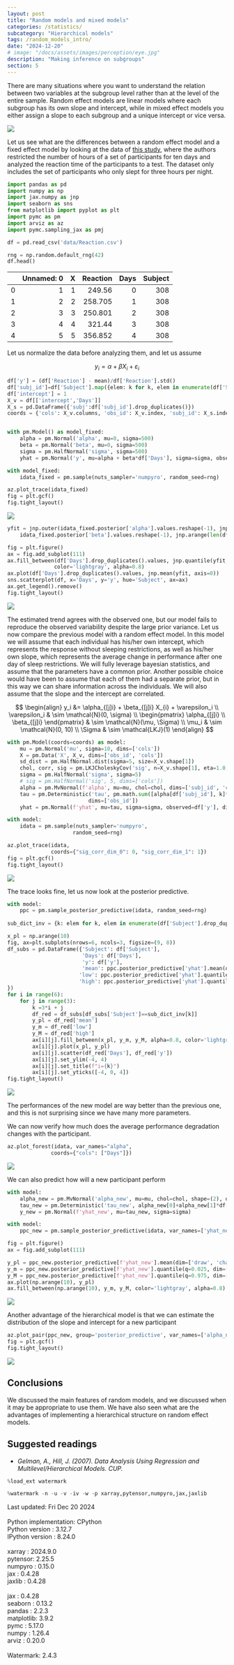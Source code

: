 ```yaml
---
layout: post
title: "Random models and mixed models"
categories: /statistics/
subcategory: "Hierarchical models"
tags: /random_models_intro/
date: "2024-12-20"
# image: "/docs/assets/images/perception/eye.jpg"
description: "Making inference on subgroups"
section: 5
---
```



There are many situations where you want to understand the relation between two
variables at the subgroup level rather than at the level of the entire sample.
Random effect models are linear models where each subgroup has its own
slope and intercept, while in mixed effect models you either assign
a slope to each subgroup and a unique intercept or vice versa.

![](/docs/assets/images/statistics/random_models/models.webp)

Let us see what are the differences between a random effect model and a fixed
effect model by looking at the data of [this study](https://www.key2stats.com/data-set/view/1040), where the authors restricted the number of hours of
a set of participants for ten days and analyzed the reaction time of the participants
to a test. The dataset only includes the set of participants who only slept
for three hours per night.

```python
import pandas as pd
import numpy as np
import jax.numpy as jnp
import seaborn as sns
from matplotlib import pyplot as plt
import pymc as pm
import arviz as az
import pymc.sampling_jax as pmj

df = pd.read_csv('data/Reaction.csv')

rng = np.random.default_rng(42)
df.head()
```

|    |   Unnamed: 0 |   X |   Reaction |   Days |   Subject |
|---:|-------------:|----:|-----------:|-------:|----------:|
|  0 |            1 |   1 |    249.56  |      0 |       308 |
|  1 |            2 |   2 |    258.705 |      1 |       308 |
|  2 |            3 |   3 |    250.801 |      2 |       308 |
|  3 |            4 |   4 |    321.44  |      3 |       308 |
|  4 |            5 |   5 |    356.852 |      4 |       308 |

Let us normalize the data before analyzing them,
and let us assume

$$
y_i = \alpha + \beta X_{i} + \varepsilon_i
$$

```python
df['y'] = (df['Reaction'] - mean)/df['Reaction'].std()
df['subj_id']=df['Subject'].map({elem: k for k, elem in enumerate(df['Subject'].drop_duplicates())})
df['intercept'] = 1
X_v = df[['intercept','Days']]
X_s = pd.DataFrame({'subj':df['subj_id'].drop_duplicates()})
coords = {'cols': X_v.columns, 'obs_id': X_v.index, 'subj_id': X_s.index, 'subj_col': X_s.columns}


with pm.Model() as model_fixed:
    alpha = pm.Normal('alpha', mu=0, sigma=500)
    beta = pm.Normal('beta', mu=0, sigma=500)
    sigma = pm.HalfNormal('sigma', sigma=500)
    yhat = pm.Normal('y', mu=alpha + beta*df['Days'], sigma=sigma, observed=df['y'])

with model_fixed:
    idata_fixed = pm.sample(nuts_sampler='numpyro', random_seed=rng)

az.plot_trace(idata_fixed)
fig = plt.gcf()
fig.tight_layout()
```

![](/docs/assets/images/statistics/random_models/trace_fixed.webp)

```python
yfit = jnp.outer(idata_fixed.posterior['alpha'].values.reshape(-1), jnp.ones(len(df['Days'].drop_duplicates().values)))+jnp.outer(
    idata_fixed.posterior['beta'].values.reshape(-1), jnp.arange(len(df['Days'].drop_duplicates().values)))

fig = plt.figure()
ax = fig.add_subplot(111)
ax.fill_between(df['Days'].drop_duplicates().values, jnp.quantile(yfit, q=0.03, axis=0),jnp.quantile(yfit, q=0.97, axis=0),
               color='lightgray', alpha=0.8)
ax.plot(df['Days'].drop_duplicates().values, jnp.mean(yfit, axis=0))
sns.scatterplot(df, x='Days', y='y', hue='Subject', ax=ax)
ax.get_legend().remove()
fig.tight_layout()
```

![](/docs/assets/images/statistics/random_models/ppc_fixed.webp)

The estimated trend agrees with the observed one, but our model
fails to reproduce the observed variability despite the large prior variance.
Let us now compare the previous model with a random effect model.
In this model we will assume that each individual has his/her own intercept,
which represents the response without sleeping restrictions, as well as 
his/her own slope, which represents the average change in performance
after one day of sleep restrictions.
We will fully leverage bayesian statistics, and assume that the parameters
have a common prior. Another possible choice would have been to assume that
each of them had a separate prior, but in this way we can share information across the individuals. We will also assume that the slope and the intercept
are correlated.

$$
\begin{align}
y_i &= \alpha_{[j]i} + \beta_{[j]i} X_{i} + \varepsilon_i
\\
\varepsilon_i & \sim \mathcal{N}(0, \sigma)
\\
\begin{pmatrix}
\alpha_{[j]i} \\
\beta_{[j]i}
\end{pmatrix}
& \sim \mathcal{N}(\mu, \Sigma)
\\
\mu_i & \sim \mathcal{N}(0, 10)
\\
\Sigma & \sim \mathcal{LKJ}(1)
\end{align}
$$

```python
with pm.Model(coords=coords) as model:
    mu = pm.Normal('mu', sigma=10, dims=['cols'])
    X = pm.Data('X', X_v, dims=['obs_id', 'cols'])
    sd_dist = pm.HalfNormal.dist(sigma=5, size=X_v.shape[1])
    chol, corr, sig = pm.LKJCholeskyCov('sig', n=X_v.shape[1], eta=1.0, sd_dist=sd_dist)
    sigma = pm.HalfNormal('sigma', sigma=5)
    # sig = pm.HalfNormal('sig', 5, dims=['cols'])
    alpha = pm.MvNormal(f'alpha', mu=mu, chol=chol, dims=['subj_id', 'cols'], shape=(len(df['Subject'].drop_duplicates()), X_v.shape[1]))
    tau = pm.Deterministic('tau', pm.math.sum([alpha[df['subj_id'], k]*X.T[k,:] for k in range(X_v.shape[1])], axis=0),
                          dims=['obs_id'])
    yhat = pm.Normal(f'yhat', mu=tau, sigma=sigma, observed=df['y'], dims=['obs_id'])

with model:
    idata = pm.sample(nuts_sampler='numpyro',
                     random_seed=rng)

az.plot_trace(idata, 
              coords={"sig_corr_dim_0": 0, "sig_corr_dim_1": 1})
fig = plt.gcf()
fig.tight_layout()
```

![](/docs/assets/images/statistics/random_models/trace.webp)

The trace looks fine, let us now look at the posterior predictive.

```python
with model:
    ppc = pm.sample_posterior_predictive(idata, random_seed=rng)
    
sub_dict_inv = {k: elem for k, elem in enumerate(df['Subject'].drop_duplicates())}

x_pl = np.arange(10)
fig, ax=plt.subplots(nrows=6, ncols=3, figsize=(9, 8))
df_subs = pd.DataFrame({'Subject': df['Subject'], 
                        'Days': df['Days'],
                        'y': df['y'],
                        'mean': ppc.posterior_predictive['yhat'].mean(dim=['draw', 'chain']),
                       'low': ppc.posterior_predictive['yhat'].quantile(q=0.03, dim=['draw', 'chain']),
                       'high': ppc.posterior_predictive['yhat'].quantile(q=0.97, dim=['draw', 'chain']),
})
for i in range(6):
    for j in range(3):
        k =3*i + j
        df_red = df_subs[df_subs['Subject']==sub_dict_inv[k]]
        y_pl = df_red['mean']
        y_m = df_red['low']
        y_M = df_red['high']
        ax[i][j].fill_between(x_pl, y_m, y_M, alpha=0.8, color='lightgray')
        ax[i][j].plot(x_pl, y_pl)
        ax[i][j].scatter(df_red['Days'], df_red['y'])
        ax[i][j].set_ylim(-4, 4)
        ax[i][j].set_title(f"i={k}")
        ax[i][j].set_yticks([-4, 0, 4])
fig.tight_layout()
```

![](/docs/assets/images/statistics/random_models/ppc_mixed.webp)

The performances of the new model are way better than the previous one,
and this is not surprising since we have many more parameters.

We can now verify how much does the average performance degradation changes
with the participant.

```python
az.plot_forest(idata, var_names="alpha",
              coords={"cols": ["Days"]})
```

![](/docs/assets/images/statistics/random_models/forest_pooled.webp)

We can also predict how will a new participant perform

```python
with model:
    alpha_new = pm.MvNormal('alpha_new', mu=mu, chol=chol, shape=(2), dims=['cols'])
    tau_new = pm.Deterministic('tau_new', alpha_new[0]+alpha_new[1]*df['Days'].drop_duplicates())
    y_new = pm.Normal(f'yhat_new', mu=tau_new, sigma=sigma)

with model:
    ppc_new = pm.sample_posterior_predictive(idata, var_names=['yhat_new', 'alpha_new', 'tau_new'])

fig = plt.figure()
ax = fig.add_subplot(111)

y_pl = ppc_new.posterior_predictive[f'yhat_new'].mean(dim=['draw', 'chain'])
y_m = ppc_new.posterior_predictive[f'yhat_new'].quantile(q=0.025, dim=['draw', 'chain'])
y_M = ppc_new.posterior_predictive[f'yhat_new'].quantile(q=0.975, dim=['draw', 'chain'])
ax.plot(np.arange(10), y_pl)
ax.fill_between(np.arange(10), y_m, y_M, color='lightgray', alpha=0.8)

```

![](/docs/assets/images/statistics/random_models/pp_new.webp)

Another advantage of the hierarchical model is that we can estimate
the distribution of the slope and intercept for a new participant

```python
az.plot_pair(ppc_new, group='posterior_predictive', var_names=['alpha_new'], kind='kde')
fig = plt.gcf()
fig.tight_layout()
```

![](/docs/assets/images/statistics/random_models/alpha_new.webp)

## Conclusions

We discussed the main features of random models, and we discussed when 
it may be appropriate to use them.
We have also seen what are the advantages of implementing a hierarchical
structure on random effect models.

## Suggested readings
- <cite>Gelman, A., Hill, J. (2007). Data Analysis Using Regression and Multilevel/Hierarchical Models. CUP.
</cite>

```python
%load_ext watermark
```

```python
%watermark -n -u -v -iv -w -p xarray,pytensor,numpyro,jax,jaxlib
```

<div class="code">
Last updated: Fri Dec 20 2024
<br>

<br>
Python implementation: CPython
<br>
Python version       : 3.12.7
<br>
IPython version      : 8.24.0
<br>

<br>
xarray  : 2024.9.0
<br>
pytensor: 2.25.5
<br>
numpyro : 0.15.0
<br>
jax     : 0.4.28
<br>
jaxlib  : 0.4.28
<br>

<br>
jax       : 0.4.28
<br>
seaborn   : 0.13.2
<br>
pandas    : 2.2.3
<br>
matplotlib: 3.9.2
<br>
pymc      : 5.17.0
<br>
numpy     : 1.26.4
<br>
arviz     : 0.20.0
<br>

<br>
Watermark: 2.4.3
<br>
</div>